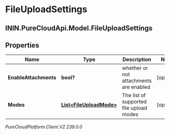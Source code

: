 # FileUploadSettings

## ININ.PureCloudApi.Model.FileUploadSettings

## Properties

|Name | Type | Description | Notes|
|------------ | ------------- | ------------- | -------------|
| **EnableAttachments** | **bool?** | whether or not attachments are enabled | [optional] |
| **Modes** | [**List&lt;FileUploadMode&gt;**](FileUploadMode) | The list of supported file upload modes | [optional] |



_PureCloudPlatform.Client.V2 239.0.0_
